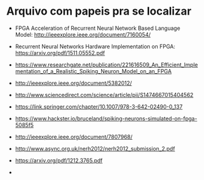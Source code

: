 # Arquivo com papeis pra se localizar



- FPGA Acceleration of Recurrent Neural Network Based Language Model: http://ieeexplore.ieee.org/document/7160054/

- Recurrent Neural Networks Hardware Implementation on FPGA: 
https://arxiv.org/pdf/1511.05552.pdf

- https://www.researchgate.net/publication/221616509_An_Efficient_Implementation_of_a_Realistic_Spiking_Neuron_Model_on_an_FPGA

- http://ieeexplore.ieee.org/document/5382012/

- http://www.sciencedirect.com/science/article/pii/S1474667015404562

- https://link.springer.com/chapter/10.1007/978-3-642-02490-0_137

- https://www.hackster.io/bruceland/spiking-neurons-simulated-on-fpga-5085f5

- http://ieeexplore.ieee.org/document/7807968/

- http://www.async.org.uk/nerh2012/nerh2012_submission_2.pdf

- https://arxiv.org/pdf/1212.3765.pdf

- 

